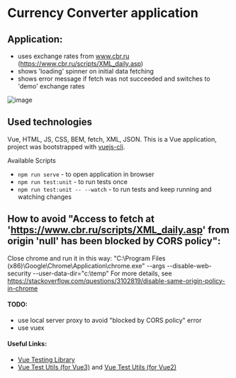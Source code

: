 # Currency Converter application

## Application:
 - uses exchange rates from www.cbr.ru (https://www.cbr.ru/scripts/XML_daily.asp)
 - shows 'loading' spinner on initial data fetching
 - shows error message if fetch was not succeeded and switches to 'demo' exchange rates

![image](https://user-images.githubusercontent.com/2094015/182308596-46497acc-ed3d-42a2-be04-b643d389ddf9.png)

## Used technologies
Vue, HTML, JS, CSS, BEM, fetch, XML, JSON.
This is a Vue application, project was bootstrapped with [vuejs-cli](https://cli.vuejs.org/guide/creating-a-project.html).

Available Scripts
- `npm run serve` - to open application in browser
- `npm run test:unit` - to run tests once
- `npm run test:unit -- --watch` - to run tests and keep running and watching changes

## How to avoid "Access to fetch at 'https://www.cbr.ru/scripts/XML_daily.asp' from origin 'null' has been blocked by CORS policy":

Close chrome and run it in this way: "C:\Program Files (x86)\Google\Chrome\Application\chrome.exe" --args --disable-web-security --user-data-dir="c:\temp"
For more details, see https://stackoverflow.com/questions/3102819/disable-same-origin-policy-in-chrome

#### TODO:
- use local server proxy to avoid "blocked by CORS policy" error
- use vuex

#### Useful Links:
- [Vue Testing Library](https://testing-library.com/docs/vue-testing-library/intro)
- [Vue Test Utils (for Vue3)](https://test-utils.vuejs.org/guide/) and [Vue Test Utils (for Vue2)](https://v1.test-utils.vuejs.org/)
